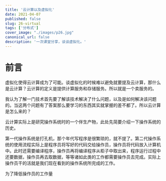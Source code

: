 ```yaml
---
title: '云计算以及虚拟化'
date: 2021-04-07
published: false
slug: 26-virtual
tags: ['分布式']
cover_image: "./images/p26.jpg"
canonical_url: false
description: '一次课堂分享，谈谈虚拟化。'
---
```


# 前言

虚拟化使得云计算成为了可能。谈虚拟化的时候难以避免就要提及云计算，那什么是云计算？云计算的定义是提供计算服务和存储服务。所以就是一个卖服务的。

我认为了解一门技术首先要了解该技术解决了什么问题，以及是如何解决该问题的。当这两个问题有了答案那么要学习的东西其实就掌握的差不都了。所以云计算是怎么来的？

云计算实际上是研究操作系统时的一个伴生产物，此处先简要介绍一下操作系统的历史。

第一代操作系统是打孔机，那个年代写程序是很繁琐的，就不提了。第二代操作系统的使用流程实际上是程序员将写好的代码交给操作员，操作员将代码放入计算机中。此时还需要编译程序，操作员再将编译程序从柜子中取出来，程序运行过程中还要数据，操作员再去取数据，等等诸如此类的工作都需要操作员去完成。实际上操作员干的活就是我们现在看到的操作系统所完成的工作。

为了降低操作员的工作量



